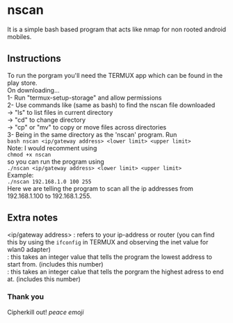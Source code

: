 # nscan
It is a simple bash based program that acts like nmap for non rooted android mobiles.

## Instructions
To run the porgram you'll need the TERMUX app which can be found in the play store.  
On downloading...  
1- Run "termux-setup-storage" and allow permissions  
2- Use commands like (same as bash) to find the nscan file downloaded  
          -> "ls" to list files in current directory  
          -> "cd" to change directory  
          -> "cp" or "mv" to copy or move files across directories  
3- Being in the same directory as the 'nscan' program. Run  
`bash nscan <ip/gateway address> <lower limit> <upper limit>`  
Note: I would recomment using  
`chmod +x nscan`  
so you can run the program using  
`./nscan <ip/gateway address> <lower limit> <upper limit>`  
Example:  
  `./nscan 192.168.1.0 100 255`  
Here we are telling the program to scan all the ip addresses from 192.168.1.100 to 192.168.1.255.  

## Extra notes
 <ip/gateway address> : refers to your ip-address or router (you can find this by using the `ifconfig` in TERMUX and observing the inet value for wlan0 adapter)  
 <lower limit>        : this takes an integer value that tells the program the lowest address to start from. (includes this number)  
 <upper limit>        : this takes an integer calue that tells the porgram the highest adress to end at. (includes this number)  
  
### Thank you
Cipherkill out! *peace emoji*
